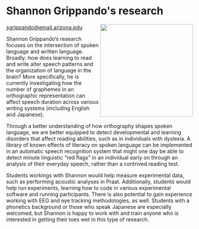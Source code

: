 # Shannon Grippando's research

<img src="images/shannon.png" width="250" float="right" align="right" padding="10px">

[sgrippando@email.arizona.edu](mailto:sgrippando@email.arizona.edu)

Shannon Grippando’s research focuses on the intersection of spoken language and written language. Broadly: how does learning to read and write alter speech patterns and the organization of language in the brain? More specifically, he is currently investigating how the number of graphemes in an orthographic representation can affect speech duration across various writing systems (including English and Japanese).

Through a better understanding of how orthography shapes spoken language, we are better equipped to detect developmental and learning disorders that affect reading abilities, such as in individuals with dyslexia. A library of known effects of literacy on spoken language can be implemented in an automatic speech recognition system that might one day be able to detect minute linguistic “red flags” in an individual early on through an analysis of their everyday speech, rather than a contrived reading test.

Students workings with Shannon would help measure experimental data, such as performing acoustic analyses in Praat. Additionally, students would help run experiments, learning how to code in various experimental software and running participants. There is also potential to gain experience working with EEG and eye tracking methodologies, as well.  Students with a phonetics background or those who speak Japanese are especially welcomed, but Shannon is happy to work with and train anyone who is interested in getting their toes wet in this type of research.

